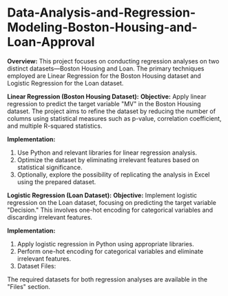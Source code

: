 # Data-Analysis-and-Regression-Modeling-Boston-Housing-and-Loan-Approval

**Overview:**
This project focuses on conducting regression analyses on two distinct datasets—Boston Housing and Loan. The primary techniques employed are Linear Regression for the Boston Housing dataset and Logistic Regression for the Loan dataset.

**Linear Regression (Boston Housing Dataset):**
**Objective:**
Apply linear regression to predict the target variable "MV" in the Boston Housing dataset. The project aims to refine the dataset by reducing the number of columns using statistical measures such as p-value, correlation coefficient, and multiple R-squared statistics.

**Implementation:**

1. Use Python and relevant libraries for linear regression analysis.
2. Optimize the dataset by eliminating irrelevant features based on statistical significance.
3. Optionally, explore the possibility of replicating the analysis in Excel using the prepared dataset.

**Logistic Regression (Loan Dataset):**
**Objective:**
Implement logistic regression on the Loan dataset, focusing on predicting the target variable "Decision." This involves one-hot encoding for categorical variables and discarding irrelevant features.

**Implementation:**

1. Apply logistic regression in Python using appropriate libraries.
2. Perform one-hot encoding for categorical variables and eliminate irrelevant features.
3. Dataset Files:

The required datasets for both regression analyses are available in the "Files" section.
